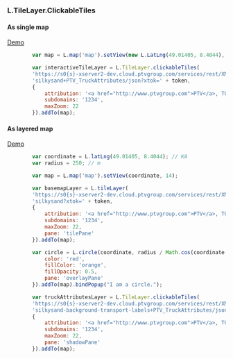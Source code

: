 ### L.TileLayer.ClickableTiles

#### As single map
[Demo](http://ptv-logistics.github.io/xserverjs/boilerplate/Leaflet-Clickable.1.0.html)
```javascript
        var map = L.map('map').setView(new L.LatLng(49.01405, 8.4044), 14);

        var interactiveTileLayer = L.TileLayer.clickableTiles(
		'https://s0{s}-xserver2-dev.cloud.ptvgroup.com/services/rest/XMap/tile/{z}/{x}/{y}/' +
		'silkysand+PTV_TruckAttributes/json?xtok=' + token,
		{
			attribution: '<a href="http://www.ptvgroup.com">PTV</a>, TOMTOM',
			subdomains: '1234',
            maxZoom: 22
        }).addTo(map);
```

#### As layered map
[Demo](http://ptv-logistics.github.io/xserverjs/boilerplate/Leaflet-Clickable-Layered.html)
```javascript
        var coordinate = L.latLng(49.01405, 8.4044); // KA
        var radius = 250; // m

        var map = L.map('map').setView(coordinate, 14);

        var basemapLayer = L.tileLayer(
		'https://s0{s}-xserver2-dev.cloud.ptvgroup.com/services/rest/XMap/tile/{z}/{x}/{y}/' +
		'silkysand?xtok=' + token,
		{
			attribution: '<a href="http://www.ptvgroup.com">PTV</a>, TOMTOM',
			subdomains: '1234',
            maxZoom: 22,
			pane: 'tilePane'
        }).addTo(map);

        var circle = L.circle(coordinate, radius / Math.cos(coordinate.lng / 2 / Math.PI), {
			color: 'red',
			fillColor: 'orange',
			fillOpacity: 0.5,
            pane: 'overlayPane'
		}).addTo(map).bindPopup("I am a circle.");

        var truckAttributesLayer = L.TileLayer.clickableTiles(
		'https://s0{s}-xserver2-dev.cloud.ptvgroup.com/services/rest/XMap/tile/{z}/{x}/{y}/' +
		'silkysand-background-transport-labels+PTV_TruckAttributes/json?xtok=' + token,
		{
			attribution: '<a href="http://www.ptvgroup.com">PTV</a>, TOMTOM',
			subdomains: '1234',
            maxZoom: 22,
			pane: 'shadowPane'
        }).addTo(map);
```
